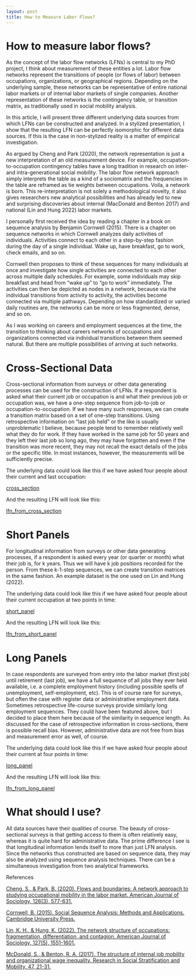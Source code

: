 ```yaml
---
layout: post
title: How to Measure Labor Flows?
---
```


# How to measure labor flows?

As the concept of the labor flow networks (LFNs) is central to my PhD project, I think about measurement of these entities a lot. Labor flow networks represent the transitions of people (or flows of labor) between occupations, organizations, or geographical regions. Depending on the underlying sample, these networks can be representative of entire national labor markets or of internal labor markets of single companies. Another representation of these networks is the contingency table, or transition matrix, as traditionally used in social mobility analysis. 

In this article, I will present three different underlying data sources from which LFNs can be constructed and analyzed. In a stylized presentation, I show that the resulting LFN can be perfectly isomorphic for different data sources. If this is the case in non-stylized reality is a matter of empirical investigation. 

As argued by Cheng and Park (2020), the network representation is just a new interpretation of an old measurement device. For example, occupation-to-occupation contingency tables have a long tradition in research on inter- and  intra-generational social mobility. The labor flow network approach simply interprets the table as a kind of a sociomatrix and the frequencies in the table are reframed as tie weights between occupations. Voila, a network is born. This re-interpretation is not solely a methodological novelty, it also gives researchers new analytical possibilities and has already led to new and surprising discoveries about internal (MacDonald and Benton 2017) and national (Lin and Hung 2022) labor markets.

I personally first received the idea by reading a chapter in a book on sequence analysis by Benjamin Cornwell (2015). There is a chapter on sequence networks in which Cornwell analyzes daily activities of individuals. Activities connect to each other in a step-by-step fashion during the day of a single individual. Wake up, have breakfast, go to work, check emails, and so on. 

Cornwell then proposes to think of these sequences for many individuals at once and investigate how single activities are connected to each other across multiple daily schedules. For example, some individuals may skip breakfast and head from “wake up” to “go to work” immediately. The activities can then be depicted as nodes in a network, because via the individual transitions from activity to activity, the activities become connected via multiple pathways. Depending on how standardized or varied daily routines are, the networks can be more or less fragmented, dense, and so on.

As I was working on careers and employment sequences at the time, the transition to thinking about careers networks of occupations and organizations connected via individual transitions between them seemed natural. But there are multiple possibilities of arriving at such networks. 

# Cross-Sectional Data

Cross-sectional information from surveys or other data generating processes can be used for the construction of LFNs. If a respondent is asked what their current job or occupation is and what their previous job or occupation was, we have a one-step sequence from job-to-job or occupation-to-occupation. If we have many such responses, we can create a transition matrix based on a set of one-step transitions. Using retrospective information on “last job held” or the like is usually unproblematic I believe, because people tend to remember relatively well what they do for work. If they have worked in the same job for 50 years and they left their last job so long ago, they may have forgotten and even if the transition was more recent, they may not recall the exact details of the jobs or the specific title. In most instances, however, the measurements will be sufficiently precise. 

The underlying data could look like this if we have asked four people about their current and last occupation:

[cross_section](images/str_cross_section.PNG)

And the resulting LFN will look like this:

[lfn_from_cross_section](images/cross_section.tiff)

# Short Panels

For longitudinal information from surveys or other data generating processes, if a respondent is asked every year (or quarter or month) what their job is, for k years. Thus we will have k job positions recorded for the person. From these k-1-step sequences, we can create transition matrices in the same fashion. An example dataset is the one used on Lin and Hung (2022). 

The underlying data could look like this if we have asked four people about their current occupation at two points in time:

[short_panel](images/str_short_panel.PNG)

And the resulting LFN will look like this:

[lfn_from_short_panel](images/short_panel.tiff)

# Long Panels

In case respondents are surveyed from entry into the labor market (first job) until retirement (last job), we have a full sequence of all jobs they ever held available, i.e. a complete employment history (including possible spells of unemployment, self-employment, etc). This is of course rare for surveys, but often the case with register data or administrative employment data. Sometimes retrospective life-course surveys provide similarly long employment sequences. They could have been featured above, but I decided to place them here because of the similarity in sequence length. As discussed for the case of retrospective information in cross-sections, there is possible recall bias. However, administrative data are not free from bias and measurement error as well, of course. 

The underlying data could look like this if we have asked four people about their current at four points in time:

[long_panel](images/str_long_panel.PNG)

And the resulting LFN will look like this:

[lfn_from_long_panel](images/long_panel.tiff)

# What should I use?

All data sources have their qualities of course. The beauty of cross-sectional surveys is that getting access to them is often relatively easy, whereas it is quite hard for administrative data. The prime difference I see is that longitudinal information lends itself to more than just LFN analysis. Since the networks thus constructed are based on sequence data, they may also be analyzed using sequence analysis techniques. There can be a simultaneous investigation from two analytical frameworks.  

References

[Cheng, S., & Park, B. (2020). Flows and boundaries: A network approach to studying occupational mobility in the labor market. American Journal of Sociology, 126(3), 577-631.](https://doi.org/10.1086/712406)

[Cornwell, B. (2015). Social Sequence Analysis: Methods and Applications. Cambridge University Press.](https://www.cambridge.org/de/universitypress/subjects/sociology/research-methods-sociology-and-criminology/social-sequence-analysis-methods-and-applications?format=HB&isbn=9781107102507)

[Lin, K. H., & Hung, K. (2022). The network structure of occupations: fragmentation, differentiation, and contagion. American Journal of Sociology, 127(5), 1551-1601.](https://doi.org/10.1086/719407)

[McDonald, S., & Benton, R. A. (2017). The structure of internal job mobility and organizational wage inequality. Research in Social Stratification and Mobility, 47, 21-31.](https://doi.org/10.1016/j.rssm.2016.03.005)

